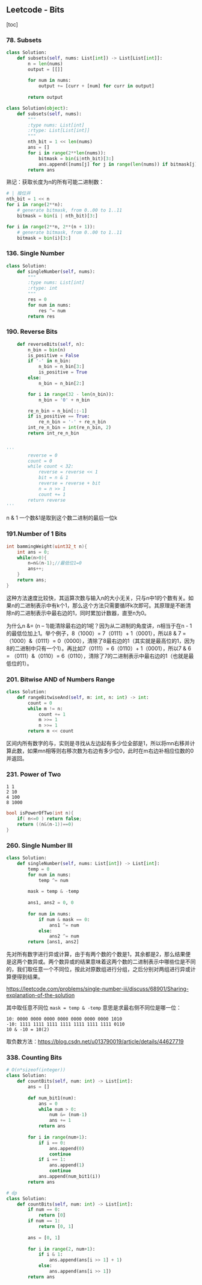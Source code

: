 ## Leetcode - Bits

[toc]

### 78. Subsets

```python
class Solution:
    def subsets(self, nums: List[int]) -> List[List[int]]:
        n = len(nums)
        output = [[]]
        
        for num in nums:
            output += [curr + [num] for curr in output]
        
        return output
```

```python
class Solution(object):
    def subsets(self, nums):
        """
        :type nums: List[int]
        :rtype: List[List[int]]
        """
        nth_bit = 1 << len(nums)
        ans = []
        for i in range(2**len(nums)):
            bitmask = bin(i|nth_bit)[3:]
            ans.append([nums[j] for j in range(len(nums)) if bitmask[j] == '1'])
        return ans
```

熟记：获取长度为n的所有可能二进制数：

```python
# | 按位并
nth_bit = 1 << n
for i in range(2**n):
    # generate bitmask, from 0..00 to 1..11
    bitmask = bin(i | nth_bit)[3:]
```

```python
for i in range(2**n, 2**(n + 1)):
    # generate bitmask, from 0..00 to 1..11
    bitmask = bin(i)[3:]
```



### 136. Single Number

```python
class Solution:
    def singleNumber(self, nums):
        """
        :type nums: List[int]
        :rtype: int
        """
        res = 0
        for num in nums:
            res ^= num
        return res
```



### 190. Reverse Bits

```python
    def reverseBits(self, n):
        n_bin = bin(n)
        is_positive = False
        if '-' in n_bin:
            n_bin = n_bin[3:]
            is_positive = True
        else:
            n_bin = n_bin[2:]

        for i in range(32 - len(n_bin)):
            n_bin = '0' + n_bin

        re_n_bin = n_bin[::-1]
        if is_positive == True:
            re_n_bin = '-' + re_n_bin
        int_re_n_bin = int(re_n_bin, 2)
        return int_re_n_bin
    

'''
        reverse = 0
        count = 0
        while count < 32:
            reverse = reverse << 1
            bit = n & 1
            reverse = reverse + bit
            n = n >> 1
            count += 1
        return reverse
'''
```

n & 1 一个数&1是取到这个数二进制的最后一位k



### 191.Number of 1 Bits

```c++
int bammingWeight(uint32_t n){
    int ans = 0;
    while(n>0){
        n=n&(n-1);//最低位1=0
        ans++;
    }
    return ans;
}
```

这种方法速度比较快，其运算次数与输入n的大小无关，只与n中1的个数有关。如果n的二进制表示中有k个1，那么这个方法只需要循环k次即可。其原理是不断清除n的二进制表示中最右边的1，同时累加计数器，直至n为0。

为什么n &= (n – 1)能清除最右边的1呢？因为从二进制的角度讲，n相当于在n - 1的最低位加上1。举个例子，8（1000）= 7（0111）+ 1（0001），所以8 & 7 = （1000）&（0111）= 0（0000），清除了8最右边的1（其实就是最高位的1，因为8的二进制中只有一个1）。再比如7（0111）= 6（0110）+ 1（0001），所以7 & 6 = （0111）&（0110）= 6（0110），清除了7的二进制表示中最右边的1（也就是最低位的1）。



### 201. Bitwise AND of Numbers Range

```python
class Solution:
    def rangeBitwiseAnd(self, m: int, n: int) -> int:
        count = 0
        while m != n:
            count += 1
            m >>= 1
            n >>= 1
        return m << count
```

区间内所有数字的与，实则是寻找从左边起有多少位全部是1，所以将mn右移并计算此数，如果mn相等则右移次数为右边有多少位0，此时在m右边补相应位数的0并返回。



### 231. Power of Two

```
1 1
2 10
4 100
8 1000
```

```c++
bool isPowerOfTwo(int n){
    if( n<=0 ) return false;
    return ((n&(n-1))==0)
}
```



### 260. Single Number III

```python
class Solution:
    def singleNumber(self, nums: List[int]) -> List[int]:
        temp = 0
        for num in nums:
            temp ^= num
        
        mask = temp & -temp
        
        ans1, ans2 = 0, 0
        
        for num in nums:
            if num & mask == 0:
                ans1 ^= num
            else:
                ans2 ^= num
        return [ans1, ans2]
```

先对所有数字进行异或计算，由于有两个数的个数是1，其余都是2，那么结果便是这两个数异或。两个数异或的结果意味着这两个数的二进制表示中哪些位是不同的，我们取任意一个不同位，按此对原数组进行分组，之后分别对两组进行异或计算便得到结果。

https://leetcode.com/problems/single-number-iii/discuss/68901/Sharing-explanation-of-the-solution

其中取任意不同位 `mask = temp & -temp` 意思是求最右侧不同位是哪一位：

```
10: 0000 0000 0000 0000 0000 0000 0000 1010
-10: 1111 1111 1111 1111 1111 1111 1111 0110
10 & -10 = 10(2)
```

取负数方法：https://blog.csdn.net/u013790019/article/details/44627719



### 338. Counting Bits

```python
# O(n*sizeof(integer))
class Solution:
    def countBits(self, num: int) -> List[int]:
        ans = []
        
        def num_bit1(num):
            ans = 0
            while num > 0:
                num &= (num-1)
                ans += 1
            return ans
        
        for i in range(num+1):
            if i == 0:
                ans.append(0)
                continue
            if i == 1:
                ans.append(1)
                continue
            ans.append(num_bit1(i))
        return ans
```

```python
# dp
class Solution:
    def countBits(self, num: int) -> List[int]:
        if num == 0:
            return [0]
        if num == 1:
            return [0, 1]
        
        ans = [0, 1]
        
        for i in range(2, num+1):
            if i & 1:
                ans.append(ans[i >> 1] + 1)
            else:
                ans.append(ans[i >> 1])
        return ans
```

